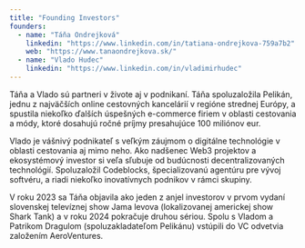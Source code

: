 ```yaml
---
title: "Founding Investors"
founders:
  - name: "Táňa Ondrejková"
    linkedin: "https://www.linkedin.com/in/tatiana-ondrejkova-759a7b2"
    web: "https://www.tanaondrejkova.sk/"
  - name: "Vlado Hudec"
    linkedin: "https://www.linkedin.com/in/vladimirhudec"
---
```


Táňa a Vlado sú partneri v živote aj v podnikaní. Táňa spoluzaložila Pelikán, jednu z najväčších online cestovných kancelárií v regióne strednej Európy, a spustila niekoľko ďalších úspešných e-commerce firiem v oblasti cestovania a módy, ktoré dosahujú ročné príjmy presahujúce 100 miliónov eur.

Vlado je vášnivý podnikateľ s veľkým záujmom o digitálne technológie v oblasti cestovania aj mimo neho. Ako nadšenec Web3 projektov a ekosystémový investor si veľa sľubuje od budúcnosti decentralizovaných technológií. Spoluzaložil Codeblocks, špecializovanú agentúru pre vývoj softvéru, a riadi niekoľko inovatívnych podnikov v rámci skupiny.

V roku 2023 sa Táňa objavila ako jeden z anjel investorov v prvom vydaní slovenskej televíznej show Jama levova (lokalizovanej americkej show Shark Tank) a v roku 2024 pokračuje druhou sériou. Spolu s Vladom a Patrikom Dragulom (spoluzakladateľom Pelikánu) vstúpili do VC odvetvia založením AeroVentures.
